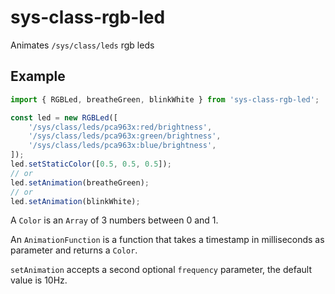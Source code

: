 # sys-class-rgb-led

Animates `/sys/class/leds` rgb leds

## Example

```typescript
import { RGBLed, breatheGreen, blinkWhite } from 'sys-class-rgb-led';

const led = new RGBLed([
    '/sys/class/leds/pca963x:red/brightness',
    '/sys/class/leds/pca963x:green/brightness',
    '/sys/class/leds/pca963x:blue/brightness',
]);
led.setStaticColor([0.5, 0.5, 0.5]);
// or
led.setAnimation(breatheGreen);
// or
led.setAnimation(blinkWhite);
```

A `Color` is an `Array` of 3 numbers between 0 and 1.

An `AnimationFunction` is a function that takes a timestamp in milliseconds as parameter and returns a `Color`.

`setAnimation` accepts a second optional `frequency` parameter, the default value is 10Hz.
